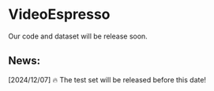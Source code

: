 # VideoEspresso
Our code and dataset will be release soon.
## News:
[2024/12/07] 🔥 The test set will be released before this date!
